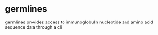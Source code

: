 # germlines
germlines provides access to immunoglobulin nucleotide and amino acid sequence data through a cli
